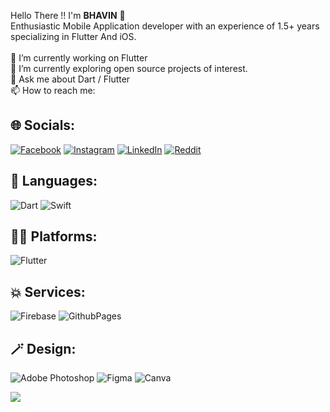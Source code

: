 
Hello There !! 
I'm <b>BHAVIN</b> 👋
<br>Enthusiastic Mobile Application developer with an experience of 1.5+ years specializing in Flutter And iOS.<br><br>🔭 I’m currently working on Flutter <br>🌱 I’m currently exploring open source projects of interest.<br>💬 Ask me about Dart / Flutter<br>📫 How to reach me:

## 🌐 Socials:
[![Facebook](https://img.shields.io/badge/Facebook-%231877F2.svg?logo=Facebook&logoColor=white)](https://www.facebook.com/bhavinpathak100/)
[![Instagram](https://img.shields.io/badge/Instagram-%23E4405F.svg?logo=Instagram&logoColor=white)](https://www.instagram.com/_.__bhavin_.__/)
[![LinkedIn](https://img.shields.io/badge/LinkedIn-%230077B5.svg?logo=linkedin&logoColor=white)](https://www.linkedin.com/in/bhavin-pathak-0124b812a/) 
[![Reddit](https://img.shields.io/badge/Reddit-%23FF4500.svg?logo=Reddit&logoColor=white)](https://reddit.com/user/https://www.reddit.com/user/rbhavin/) 
## 🫣 Languages:
![Dart](https://img.shields.io/badge/dart-%230175C2.svg?style=for-the-badge&logo=dart&logoColor=white)
![Swift](https://img.shields.io/badge/swift-F54A2A?style=for-the-badge&logo=swift&logoColor=white)
## 🧑‍💻 Platforms:
![Flutter](https://img.shields.io/badge/Flutter-%2302569B.svg?style=for-the-badge&logo=Flutter&logoColor=white)
## 💥 Services:
![Firebase](https://img.shields.io/badge/Firebase-039BE5?style=for-the-badge&logo=Firebase&logoColor=white)
![GithubPages](https://img.shields.io/badge/github%20pages-121013?style=for-the-badge&logo=github&logoColor=white)
## 🪄 Design:
![Adobe Photoshop](https://img.shields.io/badge/adobe%20photoshop-%2331A8FF.svg?style=for-the-badge&logo=adobe%20photoshop&logoColor=white) 
![Figma](https://img.shields.io/badge/figma-%23F24E1E.svg?style=for-the-badge&logo=figma&logoColor=white) 
![Canva](https://img.shields.io/badge/Canva-%2300C4CC.svg?style=for-the-badge&logo=Canva&logoColor=white)

[![](https://visitcount.itsvg.in/api?id=Bhavin-Pathak&icon=0&color=0)](https://visitcount.itsvg.in)
